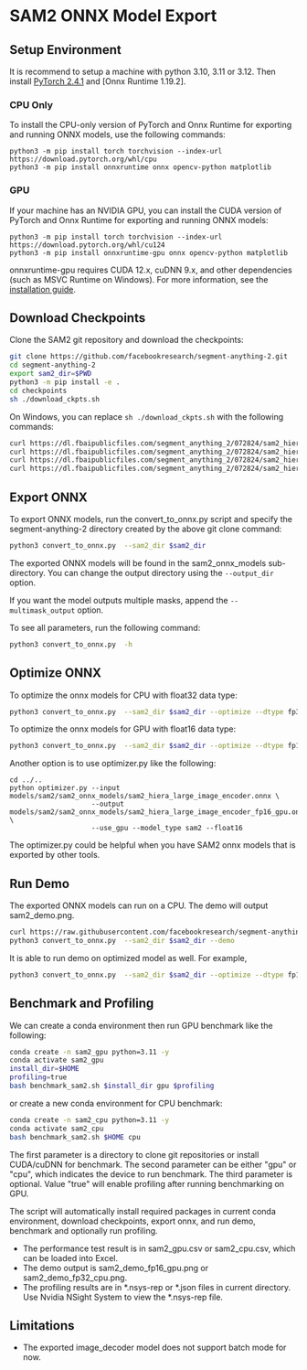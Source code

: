 # SAM2 ONNX Model Export

## Setup Environment
It is recommend to setup a machine with python 3.10, 3.11 or 3.12. Then install [PyTorch 2.4.1](https://pytorch.org/) and [Onnx Runtime 1.19.2].

### CPU Only
To install the CPU-only version of PyTorch and Onnx Runtime for exporting and running ONNX models, use the following commands:
```
python3 -m pip install torch torchvision --index-url https://download.pytorch.org/whl/cpu
python3 -m pip install onnxruntime onnx opencv-python matplotlib
```

### GPU
If your machine has an NVIDIA GPU, you can install the CUDA version of PyTorch and Onnx Runtime for exporting and running ONNX models:

```
python3 -m pip install torch torchvision --index-url https://download.pytorch.org/whl/cu124
python3 -m pip install onnxruntime-gpu onnx opencv-python matplotlib
```

onnxruntime-gpu requires CUDA 12.x, cuDNN 9.x, and other dependencies (such as MSVC Runtime on Windows). For more information, see the [installation guide](https://onnxruntime.ai/docs/install/#python-installs).

## Download Checkpoints

Clone the SAM2 git repository and download the checkpoints:
```bash
git clone https://github.com/facebookresearch/segment-anything-2.git
cd segment-anything-2
export sam2_dir=$PWD
python3 -m pip install -e .
cd checkpoints
sh ./download_ckpts.sh
```

On Windows, you can replace `sh ./download_ckpts.sh` with the following commands:
```bash
curl https://dl.fbaipublicfiles.com/segment_anything_2/072824/sam2_hiera_tiny.pt > sam2_hiera_tiny.pt
curl https://dl.fbaipublicfiles.com/segment_anything_2/072824/sam2_hiera_small.pt > sam2_hiera_small.pt
curl https://dl.fbaipublicfiles.com/segment_anything_2/072824/sam2_hiera_base_plus.pt > sam2_hiera_base_plus.pt
curl https://dl.fbaipublicfiles.com/segment_anything_2/072824/sam2_hiera_large.pt > sam2_hiera_large.pt
```

## Export ONNX
To export ONNX models, run the convert_to_onnx.py script and specify the segment-anything-2 directory created by the above git clone command:
```bash
python3 convert_to_onnx.py  --sam2_dir $sam2_dir
```

The exported ONNX models will be found in the sam2_onnx_models sub-directory. You can change the output directory using the `--output_dir` option.

If you want the model outputs multiple masks, append the `--multimask_output` option.

To see all parameters, run the following command:
```bash
python3 convert_to_onnx.py  -h
```

## Optimize ONNX

To optimize the onnx models for CPU with float32 data type:
```bash
python3 convert_to_onnx.py  --sam2_dir $sam2_dir --optimize --dtype fp32
```

To optimize the onnx models for GPU with float16 data type:
```bash
python3 convert_to_onnx.py  --sam2_dir $sam2_dir --optimize --dtype fp16 --use_gpu
```

Another option is to use optimizer.py like the following:
```
cd ../..
python optimizer.py --input models/sam2/sam2_onnx_models/sam2_hiera_large_image_encoder.onnx \
                    --output models/sam2/sam2_onnx_models/sam2_hiera_large_image_encoder_fp16_gpu.onnx \
                    --use_gpu --model_type sam2 --float16
```
The optimizer.py could be helpful when you have SAM2 onnx models that is exported by other tools.

## Run Demo

The exported ONNX models can run on a CPU. The demo will output sam2_demo.png.
```bash
curl https://raw.githubusercontent.com/facebookresearch/segment-anything-2/main/notebooks/images/truck.jpg > truck.jpg
python3 convert_to_onnx.py  --sam2_dir $sam2_dir --demo
```

It is able to run demo on optimized model as well. For example,
```bash
python3 convert_to_onnx.py  --sam2_dir $sam2_dir --optimize --dtype fp16 --use_gpu --demo
```

## Benchmark and Profiling

We can create a conda environment then run GPU benchmark like the following:
```bash
conda create -n sam2_gpu python=3.11 -y
conda activate sam2_gpu
install_dir=$HOME
profiling=true
bash benchmark_sam2.sh $install_dir gpu $profiling
```

or create a new conda environment for CPU benchmark:
```bash
conda create -n sam2_cpu python=3.11 -y
conda activate sam2_cpu
bash benchmark_sam2.sh $HOME cpu
```

The first parameter is a directory to clone git repositories or install CUDA/cuDNN for benchmark.
The second parameter can be either "gpu" or "cpu", which indicates the device to run benchmark.
The third parameter is optional. Value "true" will enable profiling after running benchmarking on GPU.

The script will automatically install required packages in current conda environment, download checkpoints, export onnx,
and run demo, benchmark and optionally run profiling.

* The performance test result is in sam2_gpu.csv or sam2_cpu.csv, which can be loaded into Excel.
* The demo output is sam2_demo_fp16_gpu.png or sam2_demo_fp32_cpu.png.
* The profiling results are in *.nsys-rep or *.json files in current directory. Use Nvidia NSight System to view the *.nsys-rep file.

## Limitations
- The exported image_decoder model does not support batch mode for now.
